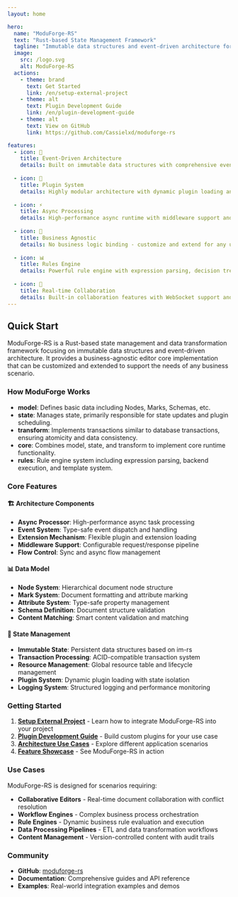 ```yaml
---
layout: home

hero:
  name: "ModuForge-RS"
  text: "Rust-based State Management Framework"
  tagline: "Immutable data structures and event-driven architecture for any business scenario"
  image:
    src: /logo.svg
    alt: ModuForge-RS
  actions:
    - theme: brand
      text: Get Started
      link: /en/setup-external-project
    - theme: alt
      text: Plugin Development Guide
      link: /en/plugin-development-guide
    - theme: alt
      text: View on GitHub
      link: https://github.com/Cassielxd/moduforge-rs

features:
  - icon: 🚀
    title: Event-Driven Architecture
    details: Built on immutable data structures with comprehensive event system for reliable state management.
  
  - icon: 🔧
    title: Plugin System
    details: Highly modular architecture with dynamic plugin loading and lifecycle management.
  
  - icon: ⚡
    title: Async Processing
    details: High-performance async runtime with middleware support and concurrent transaction processing.
  
  - icon: 🎯
    title: Business Agnostic
    details: No business logic binding - customize and extend for any use case through extensions.
  
  - icon: 📊
    title: Rules Engine
    details: Powerful rule engine with expression parsing, decision trees, and template system.
  
  - icon: 🔄
    title: Real-time Collaboration
    details: Built-in collaboration features with WebSocket support and conflict resolution.
---
```


## Quick Start

ModuForge-RS is a Rust-based state management and data transformation framework focusing on immutable data structures and event-driven architecture. It provides a business-agnostic editor core implementation that can be customized and extended to support the needs of any business scenario.

### How ModuForge Works

- **model**: Defines basic data including Nodes, Marks, Schemas, etc.
- **state**: Manages state, primarily responsible for state updates and plugin scheduling.
- **transform**: Implements transactions similar to database transactions, ensuring atomicity and data consistency.
- **core**: Combines model, state, and transform to implement core runtime functionality.
- **rules**: Rule engine system including expression parsing, backend execution, and template system.

### Core Features

#### 🏗️ **Architecture Components**

- **Async Processor**: High-performance async task processing
- **Event System**: Type-safe event dispatch and handling
- **Extension Mechanism**: Flexible plugin and extension loading
- **Middleware Support**: Configurable request/response pipeline
- **Flow Control**: Sync and async flow management

#### 📊 **Data Model**

- **Node System**: Hierarchical document node structure
- **Mark System**: Document formatting and attribute marking
- **Attribute System**: Type-safe property management
- **Schema Definition**: Document structure validation
- **Content Matching**: Smart content validation and matching

#### 🔄 **State Management**

- **Immutable State**: Persistent data structures based on im-rs
- **Transaction Processing**: ACID-compatible transaction system
- **Resource Management**: Global resource table and lifecycle management
- **Plugin System**: Dynamic plugin loading with state isolation
- **Logging System**: Structured logging and performance monitoring

### Getting Started

1. **[Setup External Project](/en/setup-external-project)** - Learn how to integrate ModuForge-RS into your project
2. **[Plugin Development Guide](/en/plugin-development-guide)** - Build custom plugins for your use case
3. **[Architecture Use Cases](/en/architecture_use_cases)** - Explore different application scenarios
4. **[Feature Showcase](/en/demo-showcase)** - See ModuForge-RS in action

### Use Cases

ModuForge-RS is designed for scenarios requiring:

- **Collaborative Editors** - Real-time document collaboration with conflict resolution
- **Workflow Engines** - Complex business process orchestration
- **Rule Engines** - Dynamic business rule evaluation and execution
- **Data Processing Pipelines** - ETL and data transformation workflows
- **Content Management** - Version-controlled content with audit trails

### Community

- **GitHub**: [moduforge-rs](https://github.com/Cassielxd/moduforge-rs)
- **Documentation**: Comprehensive guides and API reference
- **Examples**: Real-world integration examples and demos 